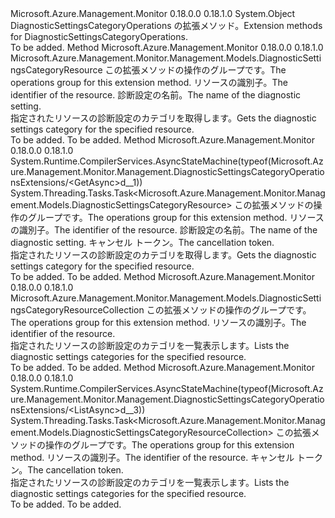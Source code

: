 <Type Name="DiagnosticSettingsCategoryOperationsExtensions" FullName="Microsoft.Azure.Management.Monitor.Management.DiagnosticSettingsCategoryOperationsExtensions">
  <TypeSignature Language="C#" Value="public static class DiagnosticSettingsCategoryOperationsExtensions" />
  <TypeSignature Language="ILAsm" Value=".class public auto ansi abstract sealed beforefieldinit DiagnosticSettingsCategoryOperationsExtensions extends System.Object" />
  <TypeSignature Language="DocId" Value="T:Microsoft.Azure.Management.Monitor.Management.DiagnosticSettingsCategoryOperationsExtensions" />
  <TypeSignature Language="VB.NET" Value="Public Module DiagnosticSettingsCategoryOperationsExtensions" />
  <TypeSignature Language="F#" Value="type DiagnosticSettingsCategoryOperationsExtensions = class" />
  <AssemblyInfo>
    <AssemblyName>Microsoft.Azure.Management.Monitor</AssemblyName>
    <AssemblyVersion>0.18.0.0</AssemblyVersion>
    <AssemblyVersion>0.18.1.0</AssemblyVersion>
  </AssemblyInfo>
  <Base>
    <BaseTypeName>System.Object</BaseTypeName>
  </Base>
  <Interfaces />
  <Docs>
    <summary>
            <span data-ttu-id="17669-101">DiagnosticSettingsCategoryOperations の拡張メソッド。</span><span class="sxs-lookup"><span data-stu-id="17669-101">Extension methods for DiagnosticSettingsCategoryOperations.</span></span>
            </summary>
    <remarks>To be added.</remarks>
  </Docs>
  <Members>
    <Member MemberName="Get">
      <MemberSignature Language="C#" Value="public static Microsoft.Azure.Management.Monitor.Management.Models.DiagnosticSettingsCategoryResource Get (this Microsoft.Azure.Management.Monitor.Management.IDiagnosticSettingsCategoryOperations operations, string resourceUri, string name);" />
      <MemberSignature Language="ILAsm" Value=".method public static hidebysig class Microsoft.Azure.Management.Monitor.Management.Models.DiagnosticSettingsCategoryResource Get(class Microsoft.Azure.Management.Monitor.Management.IDiagnosticSettingsCategoryOperations operations, string resourceUri, string name) cil managed" />
      <MemberSignature Language="DocId" Value="M:Microsoft.Azure.Management.Monitor.Management.DiagnosticSettingsCategoryOperationsExtensions.Get(Microsoft.Azure.Management.Monitor.Management.IDiagnosticSettingsCategoryOperations,System.String,System.String)" />
      <MemberSignature Language="VB.NET" Value="&lt;Extension()&gt;&#xA;Public Function Get (operations As IDiagnosticSettingsCategoryOperations, resourceUri As String, name As String) As DiagnosticSettingsCategoryResource" />
      <MemberSignature Language="F#" Value="static member Get : Microsoft.Azure.Management.Monitor.Management.IDiagnosticSettingsCategoryOperations * string * string -&gt; Microsoft.Azure.Management.Monitor.Management.Models.DiagnosticSettingsCategoryResource" Usage="Microsoft.Azure.Management.Monitor.Management.DiagnosticSettingsCategoryOperationsExtensions.Get (operations, resourceUri, name)" />
      <MemberType>Method</MemberType>
      <AssemblyInfo>
        <AssemblyName>Microsoft.Azure.Management.Monitor</AssemblyName>
        <AssemblyVersion>0.18.0.0</AssemblyVersion>
        <AssemblyVersion>0.18.1.0</AssemblyVersion>
      </AssemblyInfo>
      <ReturnValue>
        <ReturnType>Microsoft.Azure.Management.Monitor.Management.Models.DiagnosticSettingsCategoryResource</ReturnType>
      </ReturnValue>
      <Parameters>
        <Parameter Name="operations" Type="Microsoft.Azure.Management.Monitor.Management.IDiagnosticSettingsCategoryOperations" RefType="this" />
        <Parameter Name="resourceUri" Type="System.String" />
        <Parameter Name="name" Type="System.String" />
      </Parameters>
      <Docs>
        <param name="operations">
            <span data-ttu-id="17669-102">この拡張メソッドの操作のグループです。</span><span class="sxs-lookup"><span data-stu-id="17669-102">The operations group for this extension method.</span></span>
            </param>
        <param name="resourceUri">
            <span data-ttu-id="17669-103">リソースの識別子。</span><span class="sxs-lookup"><span data-stu-id="17669-103">The identifier of the resource.</span></span>
            </param>
        <param name="name">
            <span data-ttu-id="17669-104">診断設定の名前。</span><span class="sxs-lookup"><span data-stu-id="17669-104">The name of the diagnostic setting.</span></span>
            </param>
        <summary>
            <span data-ttu-id="17669-105">指定されたリソースの診断設定のカテゴリを取得します。</span><span class="sxs-lookup"><span data-stu-id="17669-105">Gets the diagnostic settings category for the specified resource.</span></span>
            </summary>
        <returns>To be added.</returns>
        <remarks>To be added.</remarks>
      </Docs>
    </Member>
    <Member MemberName="GetAsync">
      <MemberSignature Language="C#" Value="public static System.Threading.Tasks.Task&lt;Microsoft.Azure.Management.Monitor.Management.Models.DiagnosticSettingsCategoryResource&gt; GetAsync (this Microsoft.Azure.Management.Monitor.Management.IDiagnosticSettingsCategoryOperations operations, string resourceUri, string name, System.Threading.CancellationToken cancellationToken = null);" />
      <MemberSignature Language="ILAsm" Value=".method public static hidebysig class System.Threading.Tasks.Task`1&lt;class Microsoft.Azure.Management.Monitor.Management.Models.DiagnosticSettingsCategoryResource&gt; GetAsync(class Microsoft.Azure.Management.Monitor.Management.IDiagnosticSettingsCategoryOperations operations, string resourceUri, string name, valuetype System.Threading.CancellationToken cancellationToken) cil managed" />
      <MemberSignature Language="DocId" Value="M:Microsoft.Azure.Management.Monitor.Management.DiagnosticSettingsCategoryOperationsExtensions.GetAsync(Microsoft.Azure.Management.Monitor.Management.IDiagnosticSettingsCategoryOperations,System.String,System.String,System.Threading.CancellationToken)" />
      <MemberSignature Language="F#" Value="static member GetAsync : Microsoft.Azure.Management.Monitor.Management.IDiagnosticSettingsCategoryOperations * string * string * System.Threading.CancellationToken -&gt; System.Threading.Tasks.Task&lt;Microsoft.Azure.Management.Monitor.Management.Models.DiagnosticSettingsCategoryResource&gt;" Usage="Microsoft.Azure.Management.Monitor.Management.DiagnosticSettingsCategoryOperationsExtensions.GetAsync (operations, resourceUri, name, cancellationToken)" />
      <MemberType>Method</MemberType>
      <AssemblyInfo>
        <AssemblyName>Microsoft.Azure.Management.Monitor</AssemblyName>
        <AssemblyVersion>0.18.0.0</AssemblyVersion>
        <AssemblyVersion>0.18.1.0</AssemblyVersion>
      </AssemblyInfo>
      <Attributes>
        <Attribute>
          <AttributeName>System.Runtime.CompilerServices.AsyncStateMachine(typeof(Microsoft.Azure.Management.Monitor.Management.DiagnosticSettingsCategoryOperationsExtensions/&lt;GetAsync&gt;d__1))</AttributeName>
        </Attribute>
      </Attributes>
      <ReturnValue>
        <ReturnType>System.Threading.Tasks.Task&lt;Microsoft.Azure.Management.Monitor.Management.Models.DiagnosticSettingsCategoryResource&gt;</ReturnType>
      </ReturnValue>
      <Parameters>
        <Parameter Name="operations" Type="Microsoft.Azure.Management.Monitor.Management.IDiagnosticSettingsCategoryOperations" RefType="this" />
        <Parameter Name="resourceUri" Type="System.String" />
        <Parameter Name="name" Type="System.String" />
        <Parameter Name="cancellationToken" Type="System.Threading.CancellationToken" />
      </Parameters>
      <Docs>
        <param name="operations">
            <span data-ttu-id="17669-106">この拡張メソッドの操作のグループです。</span><span class="sxs-lookup"><span data-stu-id="17669-106">The operations group for this extension method.</span></span>
            </param>
        <param name="resourceUri">
            <span data-ttu-id="17669-107">リソースの識別子。</span><span class="sxs-lookup"><span data-stu-id="17669-107">The identifier of the resource.</span></span>
            </param>
        <param name="name">
            <span data-ttu-id="17669-108">診断設定の名前。</span><span class="sxs-lookup"><span data-stu-id="17669-108">The name of the diagnostic setting.</span></span>
            </param>
        <param name="cancellationToken">
            <span data-ttu-id="17669-109">キャンセル トークン。</span><span class="sxs-lookup"><span data-stu-id="17669-109">The cancellation token.</span></span>
            </param>
        <summary>
            <span data-ttu-id="17669-110">指定されたリソースの診断設定のカテゴリを取得します。</span><span class="sxs-lookup"><span data-stu-id="17669-110">Gets the diagnostic settings category for the specified resource.</span></span>
            </summary>
        <returns>To be added.</returns>
        <remarks>To be added.</remarks>
      </Docs>
    </Member>
    <Member MemberName="List">
      <MemberSignature Language="C#" Value="public static Microsoft.Azure.Management.Monitor.Management.Models.DiagnosticSettingsCategoryResourceCollection List (this Microsoft.Azure.Management.Monitor.Management.IDiagnosticSettingsCategoryOperations operations, string resourceUri);" />
      <MemberSignature Language="ILAsm" Value=".method public static hidebysig class Microsoft.Azure.Management.Monitor.Management.Models.DiagnosticSettingsCategoryResourceCollection List(class Microsoft.Azure.Management.Monitor.Management.IDiagnosticSettingsCategoryOperations operations, string resourceUri) cil managed" />
      <MemberSignature Language="DocId" Value="M:Microsoft.Azure.Management.Monitor.Management.DiagnosticSettingsCategoryOperationsExtensions.List(Microsoft.Azure.Management.Monitor.Management.IDiagnosticSettingsCategoryOperations,System.String)" />
      <MemberSignature Language="VB.NET" Value="&lt;Extension()&gt;&#xA;Public Function List (operations As IDiagnosticSettingsCategoryOperations, resourceUri As String) As DiagnosticSettingsCategoryResourceCollection" />
      <MemberSignature Language="F#" Value="static member List : Microsoft.Azure.Management.Monitor.Management.IDiagnosticSettingsCategoryOperations * string -&gt; Microsoft.Azure.Management.Monitor.Management.Models.DiagnosticSettingsCategoryResourceCollection" Usage="Microsoft.Azure.Management.Monitor.Management.DiagnosticSettingsCategoryOperationsExtensions.List (operations, resourceUri)" />
      <MemberType>Method</MemberType>
      <AssemblyInfo>
        <AssemblyName>Microsoft.Azure.Management.Monitor</AssemblyName>
        <AssemblyVersion>0.18.0.0</AssemblyVersion>
        <AssemblyVersion>0.18.1.0</AssemblyVersion>
      </AssemblyInfo>
      <ReturnValue>
        <ReturnType>Microsoft.Azure.Management.Monitor.Management.Models.DiagnosticSettingsCategoryResourceCollection</ReturnType>
      </ReturnValue>
      <Parameters>
        <Parameter Name="operations" Type="Microsoft.Azure.Management.Monitor.Management.IDiagnosticSettingsCategoryOperations" RefType="this" />
        <Parameter Name="resourceUri" Type="System.String" />
      </Parameters>
      <Docs>
        <param name="operations">
            <span data-ttu-id="17669-111">この拡張メソッドの操作のグループです。</span><span class="sxs-lookup"><span data-stu-id="17669-111">The operations group for this extension method.</span></span>
            </param>
        <param name="resourceUri">
            <span data-ttu-id="17669-112">リソースの識別子。</span><span class="sxs-lookup"><span data-stu-id="17669-112">The identifier of the resource.</span></span>
            </param>
        <summary>
            <span data-ttu-id="17669-113">指定されたリソースの診断設定のカテゴリを一覧表示します。</span><span class="sxs-lookup"><span data-stu-id="17669-113">Lists the diagnostic settings categories for the specified resource.</span></span>
            </summary>
        <returns>To be added.</returns>
        <remarks>To be added.</remarks>
      </Docs>
    </Member>
    <Member MemberName="ListAsync">
      <MemberSignature Language="C#" Value="public static System.Threading.Tasks.Task&lt;Microsoft.Azure.Management.Monitor.Management.Models.DiagnosticSettingsCategoryResourceCollection&gt; ListAsync (this Microsoft.Azure.Management.Monitor.Management.IDiagnosticSettingsCategoryOperations operations, string resourceUri, System.Threading.CancellationToken cancellationToken = null);" />
      <MemberSignature Language="ILAsm" Value=".method public static hidebysig class System.Threading.Tasks.Task`1&lt;class Microsoft.Azure.Management.Monitor.Management.Models.DiagnosticSettingsCategoryResourceCollection&gt; ListAsync(class Microsoft.Azure.Management.Monitor.Management.IDiagnosticSettingsCategoryOperations operations, string resourceUri, valuetype System.Threading.CancellationToken cancellationToken) cil managed" />
      <MemberSignature Language="DocId" Value="M:Microsoft.Azure.Management.Monitor.Management.DiagnosticSettingsCategoryOperationsExtensions.ListAsync(Microsoft.Azure.Management.Monitor.Management.IDiagnosticSettingsCategoryOperations,System.String,System.Threading.CancellationToken)" />
      <MemberSignature Language="F#" Value="static member ListAsync : Microsoft.Azure.Management.Monitor.Management.IDiagnosticSettingsCategoryOperations * string * System.Threading.CancellationToken -&gt; System.Threading.Tasks.Task&lt;Microsoft.Azure.Management.Monitor.Management.Models.DiagnosticSettingsCategoryResourceCollection&gt;" Usage="Microsoft.Azure.Management.Monitor.Management.DiagnosticSettingsCategoryOperationsExtensions.ListAsync (operations, resourceUri, cancellationToken)" />
      <MemberType>Method</MemberType>
      <AssemblyInfo>
        <AssemblyName>Microsoft.Azure.Management.Monitor</AssemblyName>
        <AssemblyVersion>0.18.0.0</AssemblyVersion>
        <AssemblyVersion>0.18.1.0</AssemblyVersion>
      </AssemblyInfo>
      <Attributes>
        <Attribute>
          <AttributeName>System.Runtime.CompilerServices.AsyncStateMachine(typeof(Microsoft.Azure.Management.Monitor.Management.DiagnosticSettingsCategoryOperationsExtensions/&lt;ListAsync&gt;d__3))</AttributeName>
        </Attribute>
      </Attributes>
      <ReturnValue>
        <ReturnType>System.Threading.Tasks.Task&lt;Microsoft.Azure.Management.Monitor.Management.Models.DiagnosticSettingsCategoryResourceCollection&gt;</ReturnType>
      </ReturnValue>
      <Parameters>
        <Parameter Name="operations" Type="Microsoft.Azure.Management.Monitor.Management.IDiagnosticSettingsCategoryOperations" RefType="this" />
        <Parameter Name="resourceUri" Type="System.String" />
        <Parameter Name="cancellationToken" Type="System.Threading.CancellationToken" />
      </Parameters>
      <Docs>
        <param name="operations">
            <span data-ttu-id="17669-114">この拡張メソッドの操作のグループです。</span><span class="sxs-lookup"><span data-stu-id="17669-114">The operations group for this extension method.</span></span>
            </param>
        <param name="resourceUri">
            <span data-ttu-id="17669-115">リソースの識別子。</span><span class="sxs-lookup"><span data-stu-id="17669-115">The identifier of the resource.</span></span>
            </param>
        <param name="cancellationToken">
            <span data-ttu-id="17669-116">キャンセル トークン。</span><span class="sxs-lookup"><span data-stu-id="17669-116">The cancellation token.</span></span>
            </param>
        <summary>
            <span data-ttu-id="17669-117">指定されたリソースの診断設定のカテゴリを一覧表示します。</span><span class="sxs-lookup"><span data-stu-id="17669-117">Lists the diagnostic settings categories for the specified resource.</span></span>
            </summary>
        <returns>To be added.</returns>
        <remarks>To be added.</remarks>
      </Docs>
    </Member>
  </Members>
</Type>